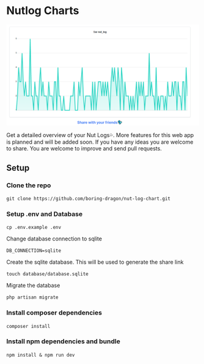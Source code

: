 # Nutlog Charts

![screenshot](screenshot.PNG)

Get a detailed overview of your Nut Logs💦. More features for this web app is planned and will be added soon. If you have any ideas you are welcome to share. 
You are welcome to improve and send pull requests.

## Setup

### Clone the repo 

```
git clone https://github.com/boring-dragon/nut-log-chart.git
```

### Setup .env and Database

```
cp .env.example .env
```
Change database connection to sqlite
```
DB_CONNECTION=sqlite
```
Create the sqlite database. This will be used to generate the share link
```
touch database/database.sqlite
```
Migrate the database
```
php artisan migrate
```

### Install composer dependencies

```
composer install
```

### Install npm dependencies and bundle

```
npm install & npm run dev
```
